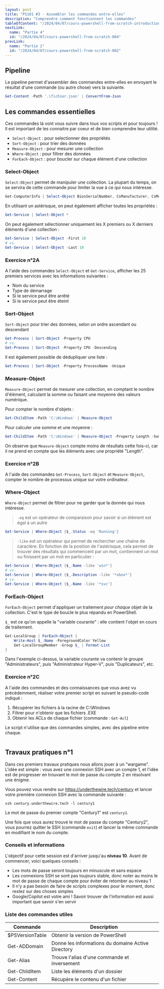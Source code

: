 ```yaml
---
layout: post
title: "PS101 #3 - Assembler les commandes entre-elles"
description: "Comprendre comment fonctionnent les commandes"
tableOfContent: "/2024/04/07/cours-powershell-from-scratch-introduction#table-des-matières"
nextLink:
  name: "Partie 4"
  id: "/2024/04/07/cours-powershell-from-scratch-004"
prevLink:
  name: "Partie 2"
  id: "/2024/04/07/cours-powershell-from-scratch-002"
---
```


## Pipeline

Le pipeline permet d'assembler des commandes entre-elles en envoyant le résultat d'une commande (ou autre chose) vers la suivante.

~~~powershell
Get-Content -Path '.\fichier.json' | ConvertFrom-Json
~~~

## Les commandes essentielles

Ces commandes là vont vous suivre dans tous vos scripts et pour toujours ! Il est important de les connaitre par coeur et de bien comprendre leur utilité.

- `Select-Object` : pour selectionner des propriétés
- `Sort-Object` : pour trier des données
- `Measure-Object` : pour mesurer une collection
- `Where-Object` : pour filtrer des données
- `ForEach-Object` : pour boucler sur chaque élément d'une collection

### Select-Object

`Select-Object` permet de manipuler une collection. La plupart du temps, on se servira de cette commande pour limiter la vue à ce qui nous intéresse.

~~~powershell
Get-ComputerInfo | Select-Object BiosSerialNumber, CsManufacturer, CsModel, CsProcessors
~~~

En utilisant un astérisque, on peut également afficher toutes les propriétés :

~~~powershell
Get-Service | Select-Object *
~~~

On peut également sélectionner uniquement les X premiers ou X derniers éléments d'une collection :

~~~powershell
Get-Service | Select-Object -First 10
# vs.
Get-Service | Select-Object -Last 10
~~~

### Exercice n°2A

A l'aide des commandes `Select-Object` et `Get-Service`, afficher les 25 premiers services avec les informations suivantes :

- Nom du service
- Type de démarrage
- Si le service peut être arrêté
- Si le service peut être éteint

### Sort-Object

`Sort-Object` pour trier des données, selon un ordre ascendant ou descendant

~~~powershell
Get-Process | Sort-Object -Property CPU
# vs.
Get-Process | Sort-Object -Property CPU -Descending
~~~

Il est également possible de dédupliquer une liste :

~~~powershell
Get-Process | Sort-Object -Property ProcessName -Unique
~~~

### Measure-Object

`Measure-Object` permet de mesurer une collection, en comptant le nombre d'élément, calculant la somme ou faisant une moyenne des valeurs numérique.

Pour compter le nombre d'objets :

~~~powershell
Get-ChildItem -Path 'C:\Windows' | Measure-Object
~~~

Pour calculer une somme et une moyenne :

~~~powershell
Get-ChildItem -Path 'C:\Windows' | Measure-Object -Property Length -Sum -Average
~~~

On observe que `Measure-Object` compte moins de résultats cette fois-ci, car il ne prend en compte que les éléments avec une propriété "Length".

### Exercice n°2B

A l'aide des commandes `Get-Process`, `Sort-Object` et `Measure-Object`, compter le nombre de processus unique sur votre ordinateur.

### Where-Object

`Where-Object` permet de filtrer pour ne garder que la donnée qui nous intéresse.

> `-eq` est un opérateur de comparaison pour savoir si un élément est égal à un autre

~~~powershell
Get-Service | Where-Object {$_.Status -eq 'Running'}
~~~

> `-like` est un opérateur qui permet de rechercher une chaine de caractère. En fonction de la position de l'astérisque, cela permet de trouver des résultats qui commencent par un mot, contiennent un mot ou finissent par un mot en particulier :

~~~powershell
Get-Service | Where-Object {$_.Name -like 'win*'}
# vs.
Get-Service | Where-Object {$_.Description -like '*xbox*'}
# vs.
Get-Service | Where-Object {$_.Name -like '*svc'}
~~~

### ForEach-Object

`ForEach-Object` permet d'appliquer un traitement *pour chaque* objet de la collection. C'est le type de boucle le plus répandu en PowerShell.

`$_` est ce qu'on appelle la "variable courante" : elle contient l'objet en cours de traitement.

~~~powershell
Get-LocalGroup | ForEach-Object {
    Write-Host $_.Name -ForegroundColor Yellow
    Get-LocalGroupMember -Group $_ | Format-List
}
~~~

Dans l'exemple ci-dessus, la variable courante va contenir le groupe "Administrateurs", puis "Administrateur Hyper-V", puis "Duplicateurs", etc.

### Exercice n°2C

A l'aide des commandes et des connaissances que vous avez vu précédemment, réaliser votre premier script en suivant le pseudo-code indiqué :

1. Récupérer les fichiers à la racine de C:\Windows
2. Filtrer pour n'obtenir que les fichiers .EXE
3. Obtenir les ACLs de chaque fichier (commande : `Get-Acl`)

Le script n'utilise que des commandes simples, avec des pipeline entre chaque.

~~~powershell

~~~

## Travaux pratiques n°1

Dans ces premiers travaux pratiques nous allons jouer à un "wargame". L'idée est simple : vous avez une connexion SSH avec un compte 1, et l'idée est de progresser en trouvant le mot de passe du compte 2 en résolvant une énigme.

Vous pouvez vous rendre sur <https://underthewire.tech/century> et lancer votre première connexion SSH avec la commande suivante :

~~~plainttext
ssh century.underthewire.tech -l century1
~~~

Le mot de passe du premier compte "Century1" est `century1`.

Une fois que vous aurez trouvé le mot de passe du compte "Century2", vous pourrez quitter le SSH (commande `exit`) et lancer la même commande en modifiant le nom du compte.

### Conseils et informations

L'objectif pour cette session est d'arriver jusqu'au **niveau 10**. Avant de commencer, voici quelques conseils :

- Les mots de passe seront toujours en minuscule et sans espace
- Les connexions SSH se sont pas toujours stable, donc noter au moins le mot de passe de chaque compte pour éviter de retomber au niveau 1
- Il n'y a pas besoin de faire de scripts complexes pour le moment, donc restez sur des choses simples
- Google/Copilot est votre ami ! Savoir trouver de l'information est aussi important que savoir s'en servir

### Liste des commandes utiles

Commande | Description
-------- | -----------
$PSVersionTable | Obtenir la version de PowerShell
Get-ADDomain | Donne les informations du domaine Active Directory
Get-Alias | Trouve l'alias d'une commande et inversement
Get-ChildItem | Liste les éléments d'un dossier
Get-Content | Récupère le contenu d'un fichier
